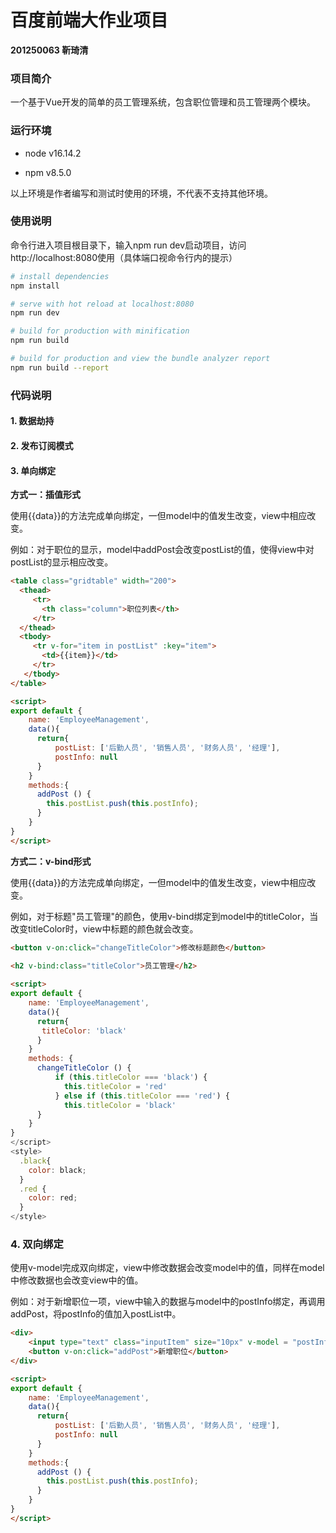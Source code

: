 # 百度前端大作业项目

**201250063 靳琦清**

### 项目简介

一个基于Vue开发的简单的员工管理系统，包含职位管理和员工管理两个模块。

### 运行环境

- node v16.14.2

- npm v8.5.0

以上环境是作者编写和测试时使用的环境，不代表不支持其他环境。

### 使用说明

命令行进入项目根目录下，输入npm run dev启动项目，访问http://localhost:8080使用（具体端口视命令行内的提示）

``` bash
# install dependencies
npm install

# serve with hot reload at localhost:8080
npm run dev

# build for production with minification
npm run build

# build for production and view the bundle analyzer report
npm run build --report
```

### 代码说明

#### 1. 数据劫持

#### 2. 发布订阅模式

#### 3. 单向绑定

**方式一：插值形式**

使用{{data}}的方法完成单向绑定，一但model中的值发生改变，view中相应改变。

例如：对于职位的显示，model中addPost会改变postList的值，使得view中对postList的显示相应改变。

```html
<table class="gridtable" width="200">
  <thead>
     <tr>
       <th class="column">职位列表</th>
     </tr>
  </thead>
  <tbody>
     <tr v-for="item in postList" :key="item">
       <td>{{item}}</td>
     </tr>
   </tbody>
</table>

<script>
export default {
    name: 'EmployeeManagement',
    data(){
      return{
          postList: ['后勤人员', '销售人员', '财务人员', '经理'],
          postInfo: null
      }
    }
    methods:{
      addPost () {
      	this.postList.push(this.postInfo);
      }
    }
}
</script>
```

**方式二：v-bind形式**

使用{{data}}的方法完成单向绑定，一但model中的值发生改变，view中相应改变。

例如，对于标题"员工管理"的颜色，使用v-bind绑定到model中的titleColor，当改变titleColor时，view中标题的颜色就会改变。

```html
<button v-on:click="changeTitleColor">修改标题颜色</button>
 
<h2 v-bind:class="titleColor">员工管理</h2>

<script>
export default {
    name: 'EmployeeManagement',
    data(){
      return{
       titleColor: 'black'
      }
    }
    methods: {
      changeTitleColor () {
          if (this.titleColor === 'black') {
            this.titleColor = 'red'
          } else if (this.titleColor === 'red') {
            this.titleColor = 'black'
      }
    }
}
</script>
<style>
  .black{
    color: black;
  }
  .red {
    color: red;
  }
</style>
```



### 4. 双向绑定

使用v-model完成双向绑定，view中修改数据会改变model中的值，同样在model中修改数据也会改变view中的值。

例如：对于新增职位一项，view中输入的数据与model中的postInfo绑定，再调用addPost，将postInfo的值加入postList中。

```html
<div>
	<input type="text" class="inputItem" size="10px" v-model = "postInfo">   
	<button v-on:click="addPost">新增职位</button>  
</div>

<script>
export default {
    name: 'EmployeeManagement',
    data(){
      return{
          postList: ['后勤人员', '销售人员', '财务人员', '经理'],
          postInfo: null
      }
    }
    methods:{
      addPost () {
      	this.postList.push(this.postInfo);
      }
    }
}
</script>
```


